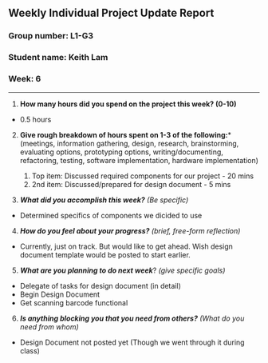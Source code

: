 Weekly Individual Project Update Report
---------------------------------------

### Group number: L1-G3

### Student name: Keith Lam

### Week: 6

------------------------------------------------------------------------

1.  **How many hours did you spend on the project this week? (0-10)**

-   0.5 hours

2.  **Give rough breakdown of hours spent on 1-3 of the following:**\*
    (meetings, information gathering, design, research, brainstorming,
    evaluating options, prototyping options, writing/documenting,
    refactoring, testing, software implementation, hardware
    implementation)
    1.  Top item: Discussed required components for our project - 20 mins
    2.  2nd item: Discussed/prepared for design document - 5 mins

3.  ***What did you accomplish this week?*** *(Be specific)*

-   Determined specifics of components we dicided to use

4.  ***How do you feel about your progress?*** *(brief, free-form
    reflection)*

-   Currently, just on track. But would like to get ahead. Wish design document template would be posted to start earlier.

5.  ***What are you planning to do next week***? *(give specific goals)*

-   Delegate of tasks for design document (in detail)
-   Begin Design Document
-   Get scanning barcode functional

6.  ***Is anything blocking you that you need from others?*** *(What do
    you need from whom)*

-   Design Document not posted yet (Though we went through it during class)
